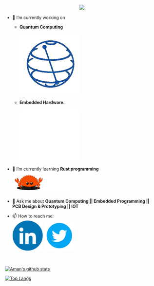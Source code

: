 <p align="center">
  <img src="https://github.com/aman983/aman983/blob/main/Assets/Source.gif" width = 900>
</p>



- 🔭 I’m currently working on 
  - **Quantum Computing**  <p align ="left"><img src="https://github.com/aman983/aman983/blob/main/Assets/Qiskit.gif" width = 200></p>
  - **Embedded Hardware.** <p align ="left"><img src="https://github.com/aman983/aman983/blob/main/Assets/CPU.gif" width = 200></p>
- 🌱 I’m currently learning **Rust programming** <img src="https://github.com/aman983/aman983/blob/main/Assets/Rust.gif" width = 200>

- 💬 Ask me about **Quantum Computing || Embedded Programming || PCB Design & Prototyping || IOT**
- 📫 How to reach me:  
  <a href="https://linkedin.com/in/Aman-Shaikh-QC"><img src="https://github.com/aman983/aman983/blob/main/Assets/Linkedin.gif" width = 100></a>
  <a href="https://twitter.com/Aman81894910"><img src="https://github.com/aman983/aman983/blob/main/Assets/Twitter.gif" width = 100></a>
  
<br></br>
[![Aman's github stats](https://github-readme-stats.vercel.app/api?username=aman983&count_private=true&show_icons=true&theme=radical&hide_rank=false)](https://github.com/anuraghazra/github-readme-stats)

[![Top Langs](https://github-readme-stats.vercel.app/api/top-langs/?username=aman983)](https://github.com/anuraghazra/github-readme-stats)
